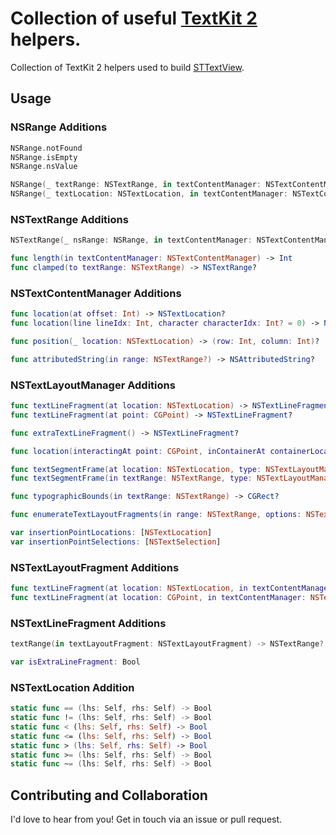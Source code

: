 # Collection of useful [TextKit 2](https://developer.apple.com/documentation/appkit/textkit) helpers.

Collection of TextKit 2 helpers used to build [STTextView](https://github.com/krzyzanowskim/STTextView).

## Usage

### NSRange Additions

```swift
NSRange.notFound
NSRange.isEmpty
NSRange.nsValue

NSRange(_ textRange: NSTextRange, in textContentManager: NSTextContentManager)
NSRange(_ textLocation: NSTextLocation, in textContentManager: NSTextContentManager)
``` 

### NSTextRange Additions

```swift
NSTextRange(_ nsRange: NSRange, in textContentManager: NSTextContentManager)

func length(in textContentManager: NSTextContentManager) -> Int
func clamped(to textRange: NSTextRange) -> NSTextRange?
```

### NSTextContentManager Additions

```swift
func location(at offset: Int) -> NSTextLocation?
func location(line lineIdx: Int, character characterIdx: Int? = 0) -> NSTextLocation?

func position(_ location: NSTextLocation) -> (row: Int, column: Int)?

func attributedString(in range: NSTextRange?) -> NSAttributedString?
```

### NSTextLayoutManager Additions

```swift
func textLineFragment(at location: NSTextLocation) -> NSTextLineFragment?
func textLineFragment(at point: CGPoint) -> NSTextLineFragment?

func extraTextLineFragment() -> NSTextLineFragment?

func location(interactingAt point: CGPoint, inContainerAt containerLocation: NSTextLocation) -> NSTextLocation?

func textSegmentFrame(at location: NSTextLocation, type: NSTextLayoutManager.SegmentType, options: SegmentOptions = [.upstreamAffinity]) -> CGRect?
func textSegmentFrame(in textRange: NSTextRange, type: NSTextLayoutManager.SegmentType, options: SegmentOptions = [.upstreamAffinity, .rangeNotRequired]) -> CGRect?

func typographicBounds(in textRange: NSTextRange) -> CGRect?

func enumerateTextLayoutFragments(in range: NSTextRange, options: NSTextLayoutFragment.EnumerationOptions = [], using block: (NSTextLayoutFragment) -> Bool) -> NSTextLocation?

var insertionPointLocations: [NSTextLocation]
var insertionPointSelections: [NSTextSelection]
```

### NSTextLayoutFragment Additions

```swift
func textLineFragment(at location: NSTextLocation, in textContentManager: NSTextContentManager? = nil) -> NSTextLineFragment?
func textLineFragment(at location: CGPoint, in textContentManager: NSTextContentManager? = nil) -> NSTextLineFragment?
```

### NSTextLineFragment Additions

```swift
textRange(in textLayoutFragment: NSTextLayoutFragment) -> NSTextRange?

var isExtraLineFragment: Bool
```

### NSTextLocation Addition

```swift
static func == (lhs: Self, rhs: Self) -> Bool
static func != (lhs: Self, rhs: Self) -> Bool
static func < (lhs: Self, rhs: Self) -> Bool
static func <= (lhs: Self, rhs: Self) -> Bool
static func > (lhs: Self, rhs: Self) -> Bool
static func >= (lhs: Self, rhs: Self) -> Bool
static func ~= (lhs: Self, rhs: Self) -> Bool
```

## Contributing and Collaboration

I'd love to hear from you! Get in touch via an issue or pull request.
